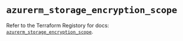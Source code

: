 # `azurerm_storage_encryption_scope`

Refer to the Terraform Registory for docs: [`azurerm_storage_encryption_scope`](https://registry.terraform.io/providers/hashicorp/azurerm/3.56.0/docs/resources/storage_encryption_scope).

